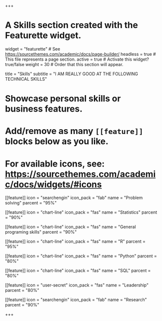 +++
# A Skills section created with the Featurette widget.
widget = "featurette"  # See https://sourcethemes.com/academic/docs/page-builder/
headless = true  # This file represents a page section.
active = true  # Activate this widget? true/false
weight = 30  # Order that this section will appear.

title = "Skills"
subtitle = "I AM REALLY GOOD AT THE FOLLOWING TECHNICAL SKILLS"

# Showcase personal skills or business features.
# 
# Add/remove as many `[[feature]]` blocks below as you like.
# 
# For available icons, see: https://sourcethemes.com/academic/docs/widgets/#icons


[[feature]]
  icon = "searchengin"
  icon_pack = "fab"
  name = "Problem solving"
  parcent = "95%"

[[feature]]
  icon = "chart-line"
  icon_pack = "fas"
  name = "Statistics"
  parcent = "90%"
  
[[feature]]
  icon = "chart-line"
  icon_pack = "fas"
  name = "General programing skills"
  parcent = "90%"

[[feature]]
  icon = "chart-line"
  icon_pack = "fas"
  name = "R"
  parcent = "95%"
  
[[feature]]
  icon = "chart-line"
  icon_pack = "fas"
  name = "Python"
  parcent = "80%"
  
[[feature]]
  icon = "chart-line"
  icon_pack = "fas"
  name = "SQL"
  parcent = "80%"
  
[[feature]]
  icon = "user-secret"
  icon_pack = "fas"
  name = "Leadership"
  parcent = "80%"  
  
[[feature]]
  icon = "searchengin"
  icon_pack = "fab"
  name = "Research"
  parcent = "90%"

+++
